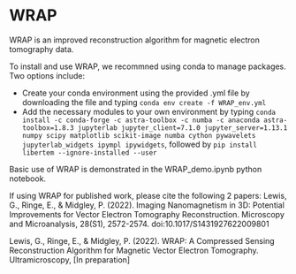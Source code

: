 # WRAP
WRAP is an improved reconstruction algorithm for magnetic electron tomography data.

To install and use WRAP, we recommned using conda to manage packages. Two options include:
- Create your conda environment using the provided .yml file by downloading the file and typing `conda env create -f WRAP_env.yml`
- Add the necessary modules to your own environment by typing `conda install -c conda-forge -c astra-toolbox -c numba -c anaconda astra-toolbox=1.8.3 jupyterlab jupyter_client=7.1.0 jupyter_server=1.13.1 numpy scipy matplotlib scikit-image numba cython pywavelets jupyterlab_widgets ipympl ipywidgets`, followed by `pip install libertem --ignore-installed --user`

Basic use of WRAP is demonstrated in the WRAP_demo.ipynb python notebook.

If using WRAP for published work, please cite the following 2 papers:
Lewis, G., Ringe, E., & Midgley, P. (2022). Imaging Nanomagnetism in 3D: Potential Improvements for Vector Electron Tomography Reconstruction. Microscopy and Microanalysis, 28(S1), 2572-2574. doi:10.1017/S1431927622009801

Lewis, G., Ringe, E., & Midgley, P. (2022). WRAP: A Compressed Sensing Reconstruction Algorithm for Magnetic Vector Electron Tomography. Ultramicroscopy, [In preparation]
